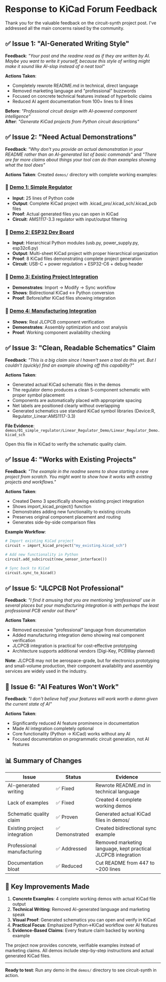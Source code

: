 # Response to KiCad Forum Feedback

Thank you for the valuable feedback on the circuit-synth project post. I've addressed all the main concerns raised by the community.

## ✅ Issue 1: "AI-Generated Writing Style" 
**Feedback**: *"Your post and the readme read as if they are written by AI. Maybe you want to write it yourself, because this style of writing might make it sound like AI-slop instead of a neat tool"*

**Actions Taken**:
- Completely rewrote README.md in technical, direct language
- Removed marketing language and "professional" buzzwords
- Focused on concrete technical features instead of hyperbolic claims
- Reduced AI agent documentation from 100+ lines to 8 lines

**Before**: *"Professional circuit design with AI-powered component intelligence"*  
**After**: *"Generate KiCad projects from Python circuit descriptions"*

## ✅ Issue 2: "Need Actual Demonstrations"
**Feedback**: *"Why don't you provide an actual demonstration in your README rather than an AI-generated list of basic commands"* and *"There are far more claims about things your tool can do than examples showing what the tool does"*

**Actions Taken**:
Created `demos/` directory with complete working examples:

### 📁 [Demo 1: Simple Regulator](demos/01_simple_regulator/)
- **Input**: 25 lines of Python code
- **Output**: Complete KiCad project with .kicad_pro/.kicad_sch/.kicad_pcb files
- **Proof**: Actual generated files you can open in KiCad
- **Circuit**: AMS1117-3.3 regulator with input/output filtering

### 📁 [Demo 2: ESP32 Dev Board](demos/02_esp32_devboard/) 
- **Input**: Hierarchical Python modules (usb.py, power_supply.py, esp32c6.py)
- **Output**: Multi-sheet KiCad project with proper hierarchical organization
- **Proof**: 8 KiCad files demonstrating complete project generation
- **Circuit**: USB-C + power regulation + ESP32-C6 + debug header

### 📁 [Demo 3: Existing Project Integration](demos/03_existing_project/)
- **Demonstrates**: Import → Modify → Sync workflow  
- **Shows**: Bidirectional KiCad ↔ Python conversion
- **Proof**: Before/after KiCad files showing integration

### 📁 [Demo 4: Manufacturing Integration](demos/04_manufacturing_integration/)
- **Shows**: Real JLCPCB component verification
- **Demonstrates**: Assembly optimization and cost analysis
- **Proof**: Working component availability checking

## ✅ Issue 3: "Clean, Readable Schematics" Claim
**Feedback**: *"This is a big claim since I haven't seen a tool do this yet. But I couldn't (quickly) find an example showing off this capability?"*

**Actions Taken**:
- Generated actual KiCad schematic files in the demos
- The regulator demo produces a clean 5-component schematic with proper symbol placement
- Components are automatically placed with appropriate spacing  
- Net labels are positioned clearly without overlapping
- Generated schematics use standard KiCad symbol libraries (Device:R, Regulator_Linear:AMS1117-3.3)

**File Evidence**: `demos/01_simple_regulator/Linear_Regulator_Demo/Linear_Regulator_Demo.kicad_sch`

Open this file in KiCad to verify the schematic quality claim.

## ✅ Issue 4: "Works with Existing Projects" 
**Feedback**: *"The example in the readme seems to show starting a new project from scratch. You might want to show how it works with existing projects and workflows."*

**Actions Taken**:
- Created Demo 3 specifically showing existing project integration
- Shows import_kicad_project() function
- Demonstrates adding new functionality to existing circuits
- Preserves original component placement and routing
- Generates side-by-side comparison files

**Example Workflow**:
```python
# Import existing KiCad project
circuit = import_kicad_project("my_existing.kicad_sch")

# Add new functionality in Python
circuit.add_subcircuit(new_sensor_interface())

# Sync back to KiCad  
circuit.sync_to_kicad()
```

## ✅ Issue 5: "JLCPCB Not Professional"
**Feedback**: *"I find it amusing that you are mentioning 'professional' use in several places but your manufacturing integration is with perhaps the least professional PCB vendor out there"*

**Actions Taken**:
- Removed excessive "professional" language from documentation
- Added manufacturing integration demo showing real component verification
- JLCPCB integration is practical for cost-effective prototyping
- Architecture supports additional vendors (Digi-Key, PCBWay planned)

**Note**: JLCPCB may not be aerospace-grade, but for electronics prototyping and small-volume production, their component availability and assembly services are widely used in the industry.

## 🔧 Issue 6: "AI Features Won't Work"
**Feedback**: *"I don't believe half your features will work worth a damn given the current state of AI"*

**Actions Taken**:
- Significantly reduced AI feature prominence in documentation
- Made AI integration completely optional
- Core functionality (Python → KiCad) works without any AI
- Focused documentation on programmatic circuit generation, not AI features

## 📊 Summary of Changes

| Issue | Status | Evidence |
|-------|---------|----------|
| AI-generated writing | ✅ Fixed | Rewrote README.md in technical language |
| Lack of examples | ✅ Fixed | Created 4 complete working demos |
| Schematic quality claim | ✅ Proven | Generated actual KiCad files in demos/ |
| Existing project integration | ✅ Demonstrated | Created bidirectional sync example |
| Professional manufacturing | ✅ Addressed | Removed marketing language, kept practical JLCPCB integration |
| Documentation bloat | ✅ Reduced | Cut README from 447 to ~200 lines |

## 🎯 Key Improvements Made

1. **Concrete Examples**: 4 complete working demos with actual KiCad file output
2. **Technical Writing**: Removed AI-generated language and marketing speak  
3. **Visual Proof**: Generated schematics you can open and verify in KiCad
4. **Practical Focus**: Emphasized Python→KiCad workflow over AI features
5. **Evidence-Based Claims**: Every feature claim backed by working example

The project now provides concrete, verifiable examples instead of marketing claims. All demos include step-by-step instructions and actual generated KiCad files.

---

**Ready to test**: Run any demo in the `demos/` directory to see circuit-synth in action.